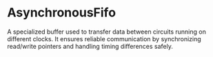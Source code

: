 # AsynchronousFifo
A specialized buffer used to transfer data between circuits running on different clocks. It ensures reliable communication by synchronizing read/write pointers and handling timing differences safely. 

